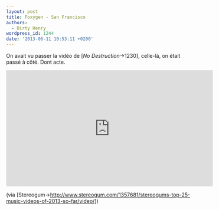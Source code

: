 ```yaml
---
layout: post
title: Foxygen - San Francisco
authors:
  - Dirty Henry
wordpress_id: 1244
date: '2013-06-11 10:53:11 +0200'
---
```

On avait vu passer la vidéo de [*No Destruction*->1230], celle-là, on était passé à côté. Dont acte.

<iframe width="560" height="315" src="http://www.youtube.com/embed/KtdWGGpvY1s" frameborder="0" allowfullscreen></iframe>

(via [Stereogum->http://www.stereogum.com/1357681/stereogums-top-25-music-videos-of-2013-so-far/video/])
